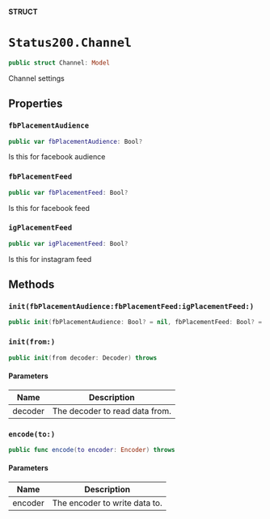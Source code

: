 **STRUCT**

# `Status200.Channel`

```swift
public struct Channel: Model
```

Channel settings

## Properties
### `fbPlacementAudience`

```swift
public var fbPlacementAudience: Bool?
```

Is this for facebook audience

### `fbPlacementFeed`

```swift
public var fbPlacementFeed: Bool?
```

Is this for facebook feed

### `igPlacementFeed`

```swift
public var igPlacementFeed: Bool?
```

Is this for instagram feed

## Methods
### `init(fbPlacementAudience:fbPlacementFeed:igPlacementFeed:)`

```swift
public init(fbPlacementAudience: Bool? = nil, fbPlacementFeed: Bool? = nil, igPlacementFeed: Bool? = nil)
```

### `init(from:)`

```swift
public init(from decoder: Decoder) throws
```

#### Parameters

| Name | Description |
| ---- | ----------- |
| decoder | The decoder to read data from. |

### `encode(to:)`

```swift
public func encode(to encoder: Encoder) throws
```

#### Parameters

| Name | Description |
| ---- | ----------- |
| encoder | The encoder to write data to. |
